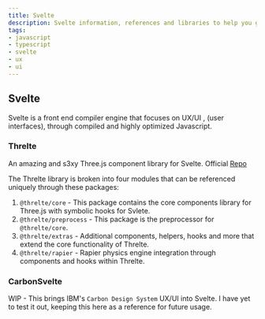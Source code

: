 ```yaml
---
title: Svelte
description: Svelte information, references and libraries to help you get started.
tags:
- javascript
- typescript
- svelte
- ux
- ui
---
```


## Svelte

Svelte is a front end compiler engine that focuses on UX/UI , (user interfaces), through compiled and highly optimized Javascript.

### Threlte

An amazing and s3xy Three.js component library for Svelte.
Official [Repo](https://github.com/threlte/threlte)

The Threlte library is broken into four modules that can be referenced uniquely through these packages:

1. `@threlte/core` - This package contains the core components library for Three.js with symbolic hooks for Svlete.
2. `@threlte/preprocess` - This package is the preprocessor for `@threlte/core`.
3. `@threlte/extras` - Additional components, helpers, hooks and more that extend the core functionality of Threlte.
4. `@threlte/rapier` - Rapier physics engine integration through components and hooks within Threlte.

### CarbonSvelte

WIP - This brings IBM's `Carbon Design System` UX/UI into Svelte.
I have yet to test it out, keeping this here as a reference for future usage.
